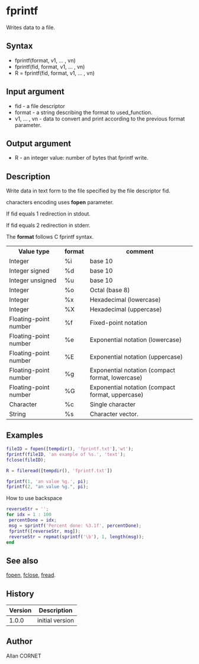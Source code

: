 # fprintf

Writes data to a file.

## Syntax

- fprintf(format, v1, ... , vn)
- fprintf(fid, format, v1, ... , vn)
- R = fprintf(fid, format, v1, ... , vn)

## Input argument

- fid - a file descriptor
- format - a string describing the format to used_function.
- v1, ... , vn - data to convert and print according to the previous format parameter.

## Output argument

- R - an integer value: number of bytes that fprintf write.

## Description

  <p>Write data in text form to the file specified by the file descriptor fid.</p>
  <p>characters encoding uses <b>fopen</b> parameter.</p>
  <p>If fid equals 1 redirection in stdout.</p>
  <p>If fid equals 2 redirection in stderr.</p>
  <p>The <b>format</b> follows C fprintf syntax.</p>
  <table style="width:100%">
    <tr>
      <th>Value type</th>
      <th>format</th>
      <th>comment</th>
    </tr>
    <tr>
      <td>Integer</td>
      <td>%i</td>
      <td>base 10</td>
    </tr>
    <tr>
      <td>Integer signed</td>
      <td>%d</td>
      <td>base 10</td>
    </tr>
    <tr>
      <td>Integer unsigned</td>
      <td>%u</td>
      <td>base 10</td>
    </tr>
    <tr>
      <td>Integer</td>
      <td>%o</td>
      <td>Octal (base 8)</td>
    </tr>
    <tr>
      <td>Integer</td>
      <td>%x</td>
      <td>Hexadecimal (lowercase)</td>
    </tr>
    <tr>
      <td>Integer</td>
      <td>%X</td>
      <td>Hexadecimal (uppercase)</td>
    </tr>
    <tr>
      <td>Floating-point number</td>
      <td>%f</td>
      <td>Fixed-point notation</td>
    </tr>
    <tr>
      <td>Floating-point number</td>
      <td>%e</td>
      <td>Exponential notation (lowercase)</td>
    </tr>
    <tr>
      <td>Floating-point number</td>
      <td>%E</td>
      <td>Exponential notation (uppercase)</td>
    </tr>
    <tr>
      <td>Floating-point number</td>
      <td>%g</td>
      <td>Exponential notation (compact format, lowercase)</td>
    </tr>
    <tr>
      <td>Floating-point number</td>
      <td>%G</td>
      <td>Exponential notation (compact format, uppercase)</td>
    </tr>
    <tr>
      <td>Character</td>
      <td>%c</td>
      <td>Single character</td>
    </tr>
    <tr>
      <td>String</td>
      <td>%s</td>
      <td>Character vector.</td>
    </tr>
  </table>

## Examples

```matlab
fileID = fopen([tempdir(), 'fprintf.txt'],'wt');
fprintf(fileID, 'an example of %s.', 'text');
fclose(fileID);

R = fileread([tempdir(), 'fprintf.txt'])
```

```matlab
fprintf(1, 'an value %g.', pi);
fprintf(2, "an value %g.", pi);
```

How to use backspace

```matlab
reverseStr = '';
for idx = 1 : 100
 percentDone = idx;
 msg = sprintf('Percent done: %3.1f', percentDone);
 fprintf([reverseStr, msg]);
 reverseStr = repmat(sprintf('\b'), 1, length(msg));
end
```

## See also

[fopen](fopen.md), [fclose](fclose.md), [fread](fread.md).

## History

| Version | Description     |
| ------- | --------------- |
| 1.0.0   | initial version |

## Author

Allan CORNET

